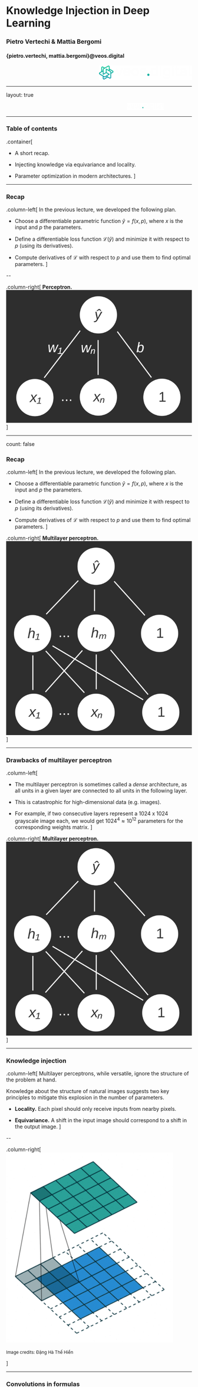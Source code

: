 <div class="row" style="width:100%;margin-top:200px">
  <h1 class="almost_white">Knowledge Injection in Deep Learning</h1>
  <h3 class="almost_white">Pietro Vertechi & Mattia Bergomi</h3>
  <h4 class="almost_white">{pietro.vertechi, mattia.bergomi}@veos.digital</h4>
</div>
<div class="row" style="width:100%">
  <div class="column" style="width:100%;margin-left:50%">
    <img src="assets/logo_png/DarkIconLeft.png" width="50%">
  </div>
</div>

---

layout: true
<div class="footer">
  <img style ="margin-left:65%" src="assets/logo_png/DarkNoIcon.png" width="20%">
</div>

---

### Table of contents

.container[
- A short recap.

- Injecting knowledge via equivariance and locality.

- Parameter optimization in modern architectures.
]

---

### Recap

.column-left[
In the previous lecture, we developed the following plan.

- Choose a differentiable parametric function $\hat y = f(x, p)$, where $x$ is the input and $p$ the parameters.

- Define a differentiable loss function $\mathcal{L}(\hat y)$ and minimize it with respect to $p$ (using its derivatives).

- Compute derivatives of $\mathcal{L}$ with respect to $p$ and use them to find optimal parameters. 
]

--

.column-right[
**Perceptron.**
<img style="width: 100%;" src="assets/perceptron.svg"/>
]

---

count: false

### Recap

.column-left[
In the previous lecture, we developed the following plan.

- Choose a differentiable parametric function $\hat y = f(x, p)$, where $x$ is the input and $p$ the parameters.

- Define a differentiable loss function $\mathcal{L}(\hat y)$ and minimize it with respect to $p$ (using its derivatives).

- Compute derivatives of $\mathcal{L}$ with respect to $p$ and use them to find optimal parameters. 
]

.column-right[
**Multilayer perceptron.**
<img style="width: 100%;" src="assets/multilayerperceptron.svg"/>
]

---

### Drawbacks of multilayer perceptron

.column-left[
- The multilayer perceptron is sometimes called a *dense* architecture, as all units in a given layer are connected to all units in the following layer.

- This is catastrophic for high-dimensional data (e.g. images).

- For example, if two consecutive layers represent a 1024 x 1024 grayscale image each, we would get $1024^4 \approx 10^{12}$ parameters for the corresponding weights matrix.
]

.column-right[
**Multilayer perceptron.**
<img style="width: 100%;" src="assets/multilayerperceptron.svg"/>
]

---

### Knowledge injection

.column-left[
Multilayer perceptrons, while versatile, ignore the structure of the problem at hand.

Knowledge about the structure of natural images suggests two key principles to mitigate this explosion in the number of parameters.

- **Locality.** Each pixel should only receive inputs from nearby pixels.

- **Equivariance.** A shift in the input image should correspond to a shift in the output image.
]

--

.column-right[
<img style="width: 90%;" src="assets/convolution.gif"/>
<p><small>Image credits: Đặng Hà Thế Hiển</small></p>
]

---

### Convolutions in formulas

.container[
In practice, given an input grayscale image $I$ and a weight matrix $W$ with indices $K\_1 \times K\_2$, we obtain an output grayscale image

$$J[i\_1, i\_2] = \sum\_{k\_1 \in K\_1} \sum\_{k\_2 \in K\_2} W[k\_1, k\_2] I[i\_1-k\_1, i\_2-k\_2].$$
]

--

.container[
In real use cases, images will have an extra dimension: channels.
- Red, green, blue values for input images.
- Abstract channels for images in intermediate layers of a network.

Let $C\_1, C\_2$ be the input and output channels, respectively.

$$J[i\_1, i\_2, c\_2] = \sum\_{c\_1 \in C\_1} \sum\_{k\_1 \in K\_1} \sum\_{k\_2 \in K\_2} W[k\_1, k\_2, c\_1, c\_2] I[i\_1-k\_1, i\_2-k\_2, c_1].$$
]

---

### Beyond images: 1D and 3D convolutions

Images are not the only application of convolutional neural networks.

--

#### 1-dimensional convolutions

Useful for working with time series, where index $i\_1$ represents time.

$$J[i\_1, c\_2] = \sum\_{c\_1 \in C\_1} \sum\_{k\_1 \in K\_1} W[k\_1, c\_1, c\_2] I[i\_1-k\_1, c_1].$$

--

#### 3-dimensional convolutions

Useful for working with voxel images, or sequences of images (short movies), where index $i\_1$ represents time, indices $i\_2, i\_3$ represent image dimensions.

$$J[i\_1, i\_2, i\_3 c\_2] = \sum\_{c\_1 \in C\_1} \sum\_{k\_1 \in K\_1} \sum\_{k\_2 \in K\_2} \sum\_{k\_3 \in K\_3} W[k\_1, k\_2, k\_3, c\_1, c\_2] I[i\_1-k\_1, i\_2-k\_2, i\_3-k\_3, c_1].$$

---

### Convolution is just another building block

<div style="width:60%; float:left;">
<img src="assets/convolutional_network.svg"/>
<p><small>Cireşan, Meier, Masci, Gambardella and Schmidhuber - 2011</small></p>
</div>

--

.right-column[
#### Everything else stays the same

- Loss function.

- Backpropagation.

- Batched optimization.

- Overall pipeline.
]

---

### Building a convolutional architecture

.container[
  Convolution is not the only operation typically used as building block of a convolutional architecture.
]

--

.column-right.long[

]

.container[
  Knowledge injection is not limited to informing the network of the dimensionality of the data points.
  We are also interested in:

  - controlling the *receptive field* of convolutions;
  - inform the model of broader classes of invariance or equivariance (e.g., rotations);
  - compose the convolution-based part of the architecture with other networks (e.g., dense classifier).
]

---

### Building a convolutional architecture - locality



.column-left[
  **Exercise**. Can you justify the following result obtained from [Detexify](https://detexify.kirelabs.org/classify.html)?
]

.column-right[
  <img style="width: 90%;" src="assets/locality.jpg"/>
]

---
count:false

### Building a convolutional architecture - locality

.column-left[
  The receptive field of convolutional layers can be controlled through parameters such as stride and dilation. 
  However, it is common to downsample the layer's input via *pooling* operations
]

--

.column-right.long[
  <img style="width: 90%;" src="assets/pooling.jpeg"/>
  <p><small>Image credits: Huo Yingge, Imran Ali and Kang-Yoon Lee</small></p>
  
]

---

### Building a convolutional architecture - invariance and equivariance

.column-left[
  Oftentimes, problems present more symmetries than translation. It is important to make the model aware of these constraints to reduce the dimensionality of the problem and thus make the learning swifter and hopefully converge to a more general solution.
]

--

.column-right.long[
    <img style="width: 90%;" src="assets/augmentation.jpeg"/>
  <p><small>Image credits: Jamil Ahmad, Khan Muhammad and Sung Wook Baik</small></p>
]

--

.column-left[
  It is also possible to take advantage of *functional* computational topology to prime a convolutional network with equivariant filters.
]

---
count:false

### Building a convolutional architecture - invariance and equivariance

.column-left[
  Oftentimes, problems present more symmetries than translation. It is important to make the model aware of these constraints to reduce the dimensionality of the problem and thus make the learning swifter and hopefully converge to a more general solution.
]

.column-right.long[
    <img style="width: 90%;" src="assets/equi_filters.png"/>
  <p><small>Bergomi, Frosini, Giorgi, Quercioli (2019)</small></p>
]

.column-left[
  It is also possible to take advantage of *functional* computational topology to prime a convolutional network with equivariant filters.
]

---

### Building a convolutional architecture - composability

<img style="width: 90%;" src="assets/cnn.svg"/>

---

### Summary on Convolutional Neural Networks (CNNs)

.container[
- Multilayer perceptron requires many parameters for high-dimensional data (e.g., images).

- CNNs require fewer parameters, thanks to the principles of locality and equivariance.

- CNNs are suitable for problems with underlying symmetries (shifts in time or space).

- The general principles of deep learning apply also for CNNs, we simply added a novel building blocks (convolution) to the ones we had (matrix multiplication, addition, and pointwise nonlinearity).
]

---

### Recurrence

.container[
  As convolutional networks were originally designed to work on images, sequential data are the natural domain of recurrent neural networks (RNNs).
]

--

.container[
- Sequential data and recurrent architectures

- Backpropagation through time

- Long Short Time Memory (LSTM) and Gated Recurrent Units (GRU)

- Data preparation
]

---

### Sequential data and recurrent architectures

.container[
  Data are sequential when their underlying temporal dynamics if more relevant than the information carried by each individual data point.
]

--

.container[
  <img style="width: 100%;" src="assets/hp_brightness.png"/>
  <p><small>Image credits: Tommaso Buonocore</small></p>
  
]

---

### Sequential data and recurrent architectures

.column-left[
  The main idea is to add knowledge of the immediate past to the current state of the network.
]

.column-right[
  <img style="width: 50%;" src="assets/rnn.jpg"/>
]

---

### Sequential data and recurrent architectures - unfolding


.container[
  It is natural to unfold a recurrent architecture in time.

  **Exercise.** Why is this operation relevant?

  <img style="width: 100%;" src="assets/unfold.jpg"/>
]

---

### Sequential data and recurrent architectures - relationships
.container[
  <img style="width: 100%;" src="assets/rel_rnn.jpg"/>
]


---

layout: false
class: center

<img style="margin-top: 20%" src="assets/logo_png/DarkIconLeft.png" width="50%">

{pietro.vertechi, mattia.bergomi}@veos.digital
